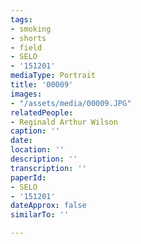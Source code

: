```yaml
---
tags:
- smoking
- shorts
- field
- SELO
- '151201'
mediaType: Portrait
title: '00009'
images:
- "/assets/media/00009.JPG"
relatedPeople:
- Reginald Arthur Wilson
caption: ''
date: 
location: ''
description: ''
transcription: ''
paperId:
- SELO
- '151201'
dateApprox: false
similarTo: ''

---
```


